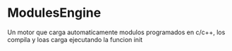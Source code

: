 # ModulesEngine
Un motor que carga automaticamente modulos programados en c/c++, los compila y loas carga ejecutando la funcion init
